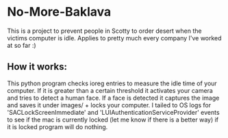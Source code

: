 # No-More-Baklava
This is a project to prevent people in Scotty to order desert when the victims computer is idle. Applies to pretty much every company I've worked at so far :)

## How it works:
This python program checks ioreg entries to measure the idle time of your computer. If it is greater than a certain threshold it activates your camera and tries to detect a human face.
If a face is detected it captures the image and saves it under images/ + locks your computer. I tailed to OS logs for 'SACLockScreenImmediate' and 'LUIAuthenticationServiceProvider' events to see if the mac is currently locked (let me know if there is a better way) if it is locked program will do nothing.




